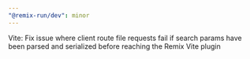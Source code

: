 ```yaml
---
"@remix-run/dev": minor
---
```


Vite: Fix issue where client route file requests fail if search params have been parsed and serialized before reaching the Remix Vite plugin
